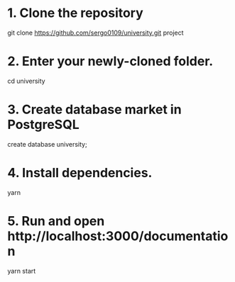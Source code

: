 # 1. Clone the repository
git clone https://github.com/sergo0109/university.git project

# 2. Enter your newly-cloned folder.
cd university

# 3. Create database market in PostgreSQL
create database university;

# 4. Install dependencies.
yarn

# 5. Run and open http://localhost:3000/documentation
yarn start

